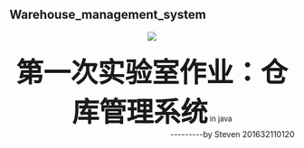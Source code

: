 ## Warehouse_management_system

<div align=center><img src="https://github.com/StevenIIV/Warehouse_management_system/blob/master/image/logo.png"/></div>
<br>
<div width="100" height="100">
<div align=center><strong><font size="10">第一次实验室作业：仓库管理系统</font></strong> <font size="2">in java</font> 
<br> 
<div align=right>---------by Steven 201632110120</div></div></div>
